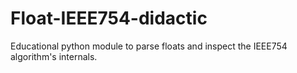 # Float-IEEE754-didactic

Educational python module to parse floats and inspect the IEEE754 algorithm's internals.